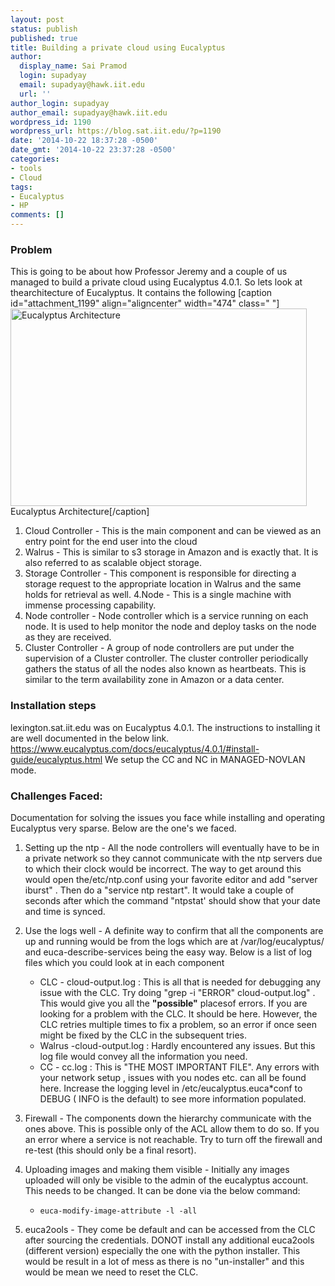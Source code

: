 ```yaml
---
layout: post
status: publish
published: true
title: Building a private cloud using Eucalyptus
author:
  display_name: Sai Pramod
  login: supadyay
  email: supadyay@hawk.iit.edu
  url: ''
author_login: supadyay
author_email: supadyay@hawk.iit.edu
wordpress_id: 1190
wordpress_url: https://blog.sat.iit.edu/?p=1190
date: '2014-10-22 18:37:28 -0500'
date_gmt: '2014-10-22 23:37:28 -0500'
categories:
- tools
- Cloud
tags:
- Eucalyptus
- HP
comments: []
---
```

### Problem
This is going to be about how Professor Jeremy and a couple of us managed to build a private cloud using Eucalyptus 4.0.1.
So lets look at thearchitecture of Eucalyptus. It contains the following
[caption id="attachment_1199" align="aligncenter" width="474" class=" "]<a href="https://blog.sat.iit.edu/wp-content/uploads/2014/09/diagram-eucalyptus-components.png"><img class=" wp-image-1199" src="https://blog.sat.iit.edu/wp-content/uploads/2014/09/diagram-eucalyptus-components-300x200.png" alt="Eucalyptus Architecture" width="474" height="316" /></a> Eucalyptus Architecture[/caption]

1. Cloud Controller - This is the main component and can be viewed as an entry point for the end user into the cloud
1. Walrus - This is similar to s3 storage in Amazon and is exactly that. It is also referred to as scalable object storage.
1. Storage Controller - This component is responsible for directing a storage request to the appropriate location in Walrus and the same holds for retrieval as well.
4.Node - This is a single machine with immense processing capability.
1. Node controller - Node controller which is a service running on each node. It is used to help monitor the node and deploy tasks on the node as they are received.
1. Cluster Controller - A group of node controllers are put under the supervision of a Cluster controller. The cluster controller periodically gathers the status of all the nodes also known as heartbeats. This is similar to the term availability zone in Amazon or a data center.

### Installation steps

lexington.sat.iit.edu was on Eucalyptus 4.0.1. The instructions to installing it are well documented in the below link.
https://www.eucalyptus.com/docs/eucalyptus/4.0.1/#install-guide/eucalyptus.html
We setup the CC and NC in MANAGED-NOVLAN mode.

### Challenges Faced:
Documentation for solving the issues you face while installing and operating Eucalyptus very sparse. Below are the one's we faced.

1. Setting up the ntp - All the node controllers will eventually have to be in a private network so they cannot communicate with the ntp servers due to which their clock would be incorrect. The way to get around this would open the/etc/ntp.conf using your favorite editor and add "server <ip address of CC> iburst" . Then do a "service ntp restart". It would take a couple of seconds after which the command "ntpstat' should show that your date and time is synced.
2. Use the logs well - A definite way to confirm that all the components are up and running would be from the logs which are at /var/log/eucalyptus/ and euca-describe-services being the easy way. Below is a list of log files which you could look at in each component
    + CLC - cloud-output.log : This is all that is needed for debugging any issue with the CLC. Try doing "grep -i "ERROR" cloud-output.log" . This would give you all the **"possible"** placesof errors. If you are looking for a problem with the CLC. It should be here. However, the CLC retries multiple times to fix a problem, so an error if once seen might be fixed by the CLC in the subsequent tries. 
    + Walrus -cloud-output.log : Hardly encountered any issues. But this log file would convey all the information you need.  
    + CC - cc.log : This is "THE MOST IMPORTANT FILE". Any errors with your network setup , issues with you nodes etc. can all be found here. Increase the logging level in /etc/eucalyptus.euca*conf to DEBUG ( INFO is the default) to see more information populated.

3. Firewall - The components down the hierarchy communicate with the ones above. This is possible only of the ACL allow them to do so. If you an error where a service is not reachable. Try to turn off the firewall and re-test (this should only be a final resort).
4. Uploading images and making them visible - Initially any images uploaded will only be visible to the admin of the eucalyptus account. This needs to be changed. It can be done via the below command:

    + ```euca-modify-image-attribute -l -all```

5. euca2ools - They come be default and can be accessed from the CLC after sourcing the credentials. DONOT install any additional euca2ools (different version) especially the one with the python installer. This would be result in a lot of mess as there is no "un-installer" and this would be mean we need to reset the CLC.
